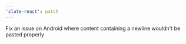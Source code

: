 ```yaml
---
'slate-react': patch
---
```


Fix an issue on Android where content containing a newline wouldn't be pasted properly
